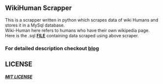 ## WikiHuman Scrapper


This is a scrapper written in python which scrapes data of wiki Humans and stores it in a MySql database.<br>
Wiki-Human here refers to humans who have their own wikipedia page.<br>
Here is the .sql [__FILE__](https://goo.gl/sB0Psh) containing data scraped using above scraper.

### For detailed description checkout [blog](http://www.manuchandel.com/project/2016/03/16/WikiHumanScraper.html)

## LICENSE

##### [MIT LICENSE](https://github.com/manuchandel/WikiHuman-Scraper/blob/master/LICENSE)


